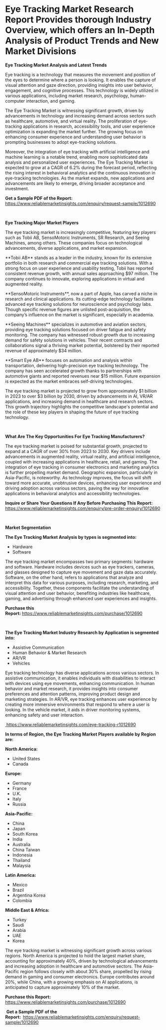 <p><h1>Eye Tracking Market Research Report Provides thorough Industry Overview, which offers an In-Depth Analysis of Product Trends and New Market Divisions</h1></p><p><strong>Eye Tracking Market Analysis and Latest Trends</strong></p>
<p><p>Eye tracking is a technology that measures the movement and position of the eyes to determine where a person is looking. It enables the capture of visual attention and gaze direction, providing insights into user behavior, engagement, and cognitive processes. This technology is widely utilized in various applications, including market research, psychology, human-computer interaction, and gaming.</p><p>The Eye Tracking Market is witnessing significant growth, driven by advancements in technology and increasing demand across sectors such as healthcare, automotive, and virtual reality. The proliferation of eye-tracking applications in research, accessibility tools, and user experience optimization is expanding the market further. The growing focus on enhancing consumer experience and understanding user behavior is prompting businesses to adopt eye-tracking solutions.</p><p>Moreover, the integration of eye tracking with artificial intelligence and machine learning is a notable trend, enabling more sophisticated data analysis and personalized user experiences. The Eye Tracking Market is expected to grow at a CAGR of 6.2% during the forecast period, reflecting the rising interest in behavioral analytics and the continuous innovation in eye-tracking technologies. As the market expands, new applications and advancements are likely to emerge, driving broader acceptance and investment.</p></p>
<p><strong>Get a Sample PDF of the Report:&nbsp;</strong> <a href="https://www.reliablemarketinsights.com/enquiry/request-sample/1012690?utm_campaign=3080&utm_medium=2&utm_source=Github&utm_content=ia&utm_term=16042025&utm_id=eye-tracking">https://www.reliablemarketinsights.com/enquiry/request-sample/1012690</a></p>
<p>&nbsp;</p>
<p><strong>Eye Tracking Major Market Players</strong></p>
<p><p>The eye tracking market is increasingly competitive, featuring key players such as Tobii AB, SensoMotoric Instruments, SR Research, and Seeing Machines, among others. These companies focus on technological advancements, diverse applications, and market expansion.</p><p>**Tobii AB** stands as a leader in the industry, known for its extensive portfolio in both research and commercial eye tracking solutions. With a strong focus on user experience and usability testing, Tobii has reported consistent revenue growth, with annual sales approaching $97 million. The company continues to innovate, exploring applications in virtual and augmented reality.</p><p>**SensoMotoric Instruments**, now a part of Apple, has carved a niche in research and clinical applications. Its cutting-edge technology facilitates advanced eye tracking solutions for neuroscience and psychology labs. Though specific revenue figures are unlisted post-acquisition, the company’s influence on the market is significant, especially in academia.</p><p>**Seeing Machines** specializes in automotive and aviation sectors, providing eye tracking solutions focused on driver fatigue and safety monitoring. The company has witnessed robust growth due to increasing demand for safety solutions in vehicles. Their recent contracts and collaborations signal a thriving market potential, bolstered by their reported revenue of approximately $34 million.</p><p>**Smart Eye AB** focuses on automation and analysis within transportation, delivering high-precision eye tracking technology. The company has seen accelerated growth thanks to partnerships with automotive giants and reported revenues near $15 million. Future expansion is expected as the market embraces self-driving technologies.</p><p>The eye tracking market is projected to grow from approximately $1 billion in 2023 to over $3 billion by 2030, driven by advancements in AI, VR/AR applications, and increasing demand in healthcare and research sectors. This growth trajectory highlights the competitive landscape's potential and the role of these key players in shaping the future of eye tracking technology.</p></p>
<p>&nbsp;</p>
<p><strong>What Are The Key Opportunities For Eye Tracking Manufacturers?</strong></p>
<p><p>The eye tracking market is poised for substantial growth, projected to expand at a CAGR of over 30% from 2023 to 2030. Key drivers include advancements in augmented reality, virtual reality, and artificial intelligence, coupled with increasing applications in healthcare, retail, and gaming. The integration of eye tracking in consumer electronics and marketing analytics is further propelling market demand. Geographic expansion, particularly in Asia-Pacific, is noteworthy. As technology improves, the focus will shift toward more accurate, unobtrusive devices, enhancing user experience and driving adoption across various sectors, paving the way for innovative applications in behavioral analytics and accessibility technologies.</p></p>
<p><strong>Inquire or Share Your Questions If Any Before Purchasing This Report:</strong> <a href="https://www.reliablemarketinsights.com/enquiry/pre-order-enquiry/1012690?utm_campaign=3080&utm_medium=2&utm_source=Github&utm_content=ia&utm_term=16042025&utm_id=eye-tracking">https://www.reliablemarketinsights.com/enquiry/pre-order-enquiry/1012690</a></p>
<p>&nbsp;</p>
<p><strong>Market Segmentation</strong></p>
<p><strong>The Eye Tracking Market Analysis by types is segmented into:</strong></p>
<p><ul><li>Hardware</li><li>Software</li></ul></p>
<p><p>The eye tracking market encompasses two primary segments: hardware and software. Hardware includes devices such as eye trackers, cameras, and glasses designed to capture eye movement and gaze data accurately. Software, on the other hand, refers to applications that analyze and interpret this data for various purposes, including research, marketing, and accessibility. Together, these components facilitate the understanding of visual attention and user behavior, benefiting industries like healthcare, gaming, and advertising through enhanced user experiences and insights.</p></p>
<p><strong>Purchase this Report:&nbsp;</strong><a href="https://www.reliablemarketinsights.com/purchase/1012690?utm_campaign=3080&utm_medium=2&utm_source=Github&utm_content=ia&utm_term=16042025&utm_id=eye-tracking">https://www.reliablemarketinsights.com/purchase/1012690</a></p>
<p>&nbsp;</p>
<p><strong>The Eye Tracking Market Industry Research by Application is segmented into:</strong></p>
<p><ul><li>Assistive Communication</li><li>Human Behavior & Market Research</li><li>AR/VR</li><li>Vehicles</li></ul></p>
<p><p>Eye tracking technology has diverse applications across various sectors. In assistive communication, it enables individuals with disabilities to interact with devices using eye movements, enhancing communication. In human behavior and market research, it provides insights into consumer preferences and attention patterns, improving product design and marketing strategies. In AR/VR, eye tracking enhances user experience by creating more immersive environments that respond to where a user is looking. In the vehicle market, it aids in driver monitoring systems, enhancing safety and user interaction.</p></p>
<p><a href="https://www.reliablemarketinsights.com/eye-tracking-r1012690?utm_campaign=3080&utm_medium=2&utm_source=Github&utm_content=ia&utm_term=16042025&utm_id=eye-tracking">&nbsp;https://www.reliablemarketinsights.com/eye-tracking-r1012690</a></p>
<p><strong>In terms of Region, the Eye Tracking Market Players available by Region are:</strong></p>
<p>
    <p> <strong> North America: </strong>
        <ul>
            <li>United States</li>
            <li>Canada</li>
        </ul>
        </p> 
    <p> <strong> Europe: </strong>
        <ul>
            <li>Germany</li>
            <li>France</li>
            <li>U.K.</li>
            <li>Italy</li>
            <li>Russia</li>
        </ul>
        </p> 
    <p> <strong> Asia-Pacific: </strong>
        <ul>
            <li>China</li>
            <li>Japan</li>
            <li>South Korea</li>
            <li>India</li>
            <li>Australia</li>
            <li>China Taiwan</li>
            <li>Indonesia</li>
            <li>Thailand</li>
            <li>Malaysia</li>
        </ul>
        </p> 
    <p> <strong> Latin America: </strong>
        <ul>
            <li>Mexico</li>
            <li>Brazil</li>
            <li>Argentina Korea</li>
            <li>Colombia</li>
        </ul>
        </p> 
    <p> <strong> Middle East & Africa: </strong>
        <ul>
            <li>Turkey</li>
            <li>Saudi</li>
            <li>Arabia</li>
            <li>UAE</li>
            <li>Korea</li>
        </ul>
    </p>
    </p>
<p><p>The eye tracking market is witnessing significant growth across various regions. North America is projected to hold the largest market share, accounting for approximately 40%, driven by technological advancements and increasing adoption in healthcare and automotive sectors. The Asia-Pacific region follows closely with about 30% share, propelled by rising demand in gaming and consumer electronics. Europe contributes around 20%, while China, with a growing emphasis on AI applications, is anticipated to capture approximately 10% of the market.</p></p>
<p><strong>Purchase this Report: </strong><a href="https://www.reliablemarketinsights.com/purchase/1012690?utm_campaign=3080&utm_medium=2&utm_source=Github&utm_content=ia&utm_term=16042025&utm_id=eye-tracking">https://www.reliablemarketinsights.com/purchase/1012690</a></p>
<p>&nbsp;<strong>Get a Sample PDF of the Report:&nbsp;&nbsp;</strong><a href="https://www.reliablemarketinsights.com/enquiry/request-sample/1012690?utm_campaign=3080&utm_medium=2&utm_source=Github&utm_content=ia&utm_term=16042025&utm_id=eye-tracking">https://www.reliablemarketinsights.com/enquiry/request-sample/1012690</a></p>
<p><strong></strong></p>
<p><p></p><p></p><p></p></p>